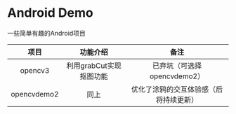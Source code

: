<!--
 * @Author: wuwuwu
 * @Date: 2020-02-03 08:49:24
 * @LastEditors  : wuwuwu
 * @LastEditTime : 2020-02-10 10:38:14
 * @Description: 
 -->
# Android Demo
一些简单有趣的Android项目 

项目|功能介绍|备注
:--:|:--:|:--:
opencv3|利用grabCut实现抠图功能|已弃坑（可选择opencvdemo2）
opencvdemo2|同上|优化了涂鸦的交互体验感（后将持续更新）